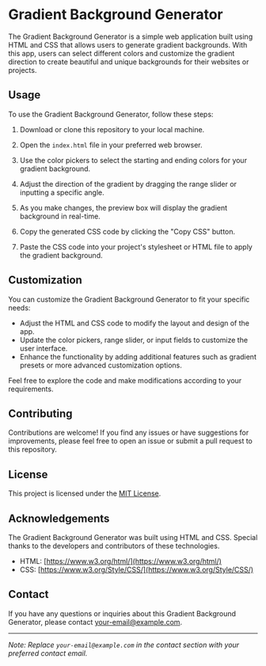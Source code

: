 # Gradient Background Generator

The Gradient Background Generator is a simple web application built using HTML and CSS that allows users to generate gradient backgrounds. With this app, users can select different colors and customize the gradient direction to create beautiful and unique backgrounds for their websites or projects.

## Usage

To use the Gradient Background Generator, follow these steps:

1. Download or clone this repository to your local machine.

2. Open the `index.html` file in your preferred web browser.

3. Use the color pickers to select the starting and ending colors for your gradient background.

4. Adjust the direction of the gradient by dragging the range slider or inputting a specific angle.

5. As you make changes, the preview box will display the gradient background in real-time.

6. Copy the generated CSS code by clicking the "Copy CSS" button.

7. Paste the CSS code into your project's stylesheet or HTML file to apply the gradient background.

## Customization

You can customize the Gradient Background Generator to fit your specific needs:

- Adjust the HTML and CSS code to modify the layout and design of the app.
- Update the color pickers, range slider, or input fields to customize the user interface.
- Enhance the functionality by adding additional features such as gradient presets or more advanced customization options.

Feel free to explore the code and make modifications according to your requirements.

## Contributing

Contributions are welcome! If you find any issues or have suggestions for improvements, please feel free to open an issue or submit a pull request to this repository.

## License

This project is licensed under the [MIT License](LICENSE).

## Acknowledgements

The Gradient Background Generator was built using HTML and CSS. Special thanks to the developers and contributors of these technologies.

- HTML: [https://www.w3.org/html/](https://www.w3.org/html/)
- CSS: [https://www.w3.org/Style/CSS/](https://www.w3.org/Style/CSS/)

## Contact

If you have any questions or inquiries about this Gradient Background Generator, please contact [your-email@example.com](mailto:your-email@example.com).

---
*Note: Replace `your-email@example.com` in the contact section with your preferred contact email.*
